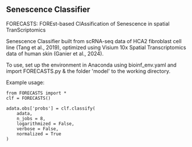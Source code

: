 ## Senescence Classifier ##

FORECASTS: FOREst-based ClAssification of Senescence in spatial TranScriptomics

Senescence Classifier built from scRNA-seq data of HCA2 fibroblast cell line (Tang et al., 2019), optimized using Visium 10x Spatial Transcriptomics data of human skin (Ganier et al., 2024).

To use, set up the environment in Anaconda using bioinf_env.yaml and import FORECASTS.py & the folder 'model' to the working directory.

Example usage:
```
from FORECASTS import *
clf = FORECASTS()

adata.obs['probs'] = clf.classify(
    adata,
    n_jobs = 8,
    logarithmized = False,
    verbose = False,
    normalized = True
)
```
